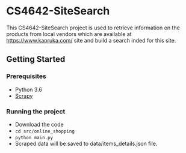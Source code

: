 # CS4642-SiteSearch

This CS4642-SiteSearch project is used to retrieve information on the products from local vendors which are available at https://www.kapruka.com/ site and build a search inded for this site.

## Getting Started

### Prerequisites

* Python 3.6
* [Scrapy](https://doc.scrapy.org/en/latest/intro/install.html)

### Running the project

* Download the code
* ```cd src/online_shopping```
* ```python main.py```
* Scraped data will be saved to data/items_details.json file.